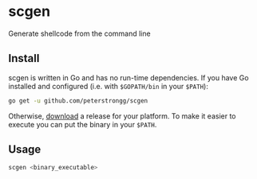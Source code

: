 # scgen

Generate shellcode from the command line

## Install
scgen is written in Go and has no run-time dependencies. If you have Go installed and configured (i.e. with `$GOPATH/bin` in your `$PATH`):
```bash
go get -u github.com/peterstrongg/scgen
```
Otherwise, [download](https://github.com/peterstrongg/scgen/releases) a release for your platform. To make it easier to execute you can put the binary in your `$PATH`.

## Usage
```bash
scgen <binary_executable>
```
